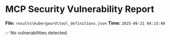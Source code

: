# MCP Security Vulnerability Report
**File:** `results\kubergaurd\tool_definitions.json`
**Time:** `2025-06-21 04:15:49`

✅ No vulnerabilities detected.